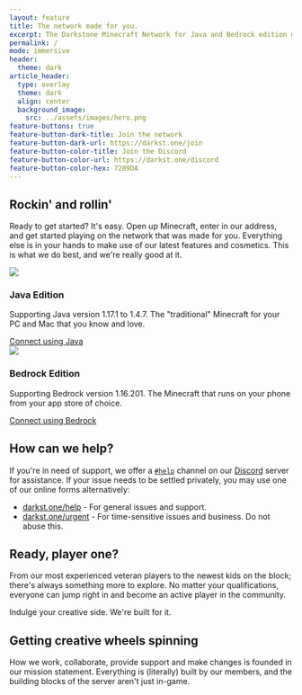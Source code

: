 ```yaml
---
layout: feature
title: The network made for you.
excerpt: The Darkstone Minecraft Network for Java and Bedrock edition masterfully made to satisfy everyone's spontaneously creative side.
permalink: /
mode: immersive
header:
  theme: dark
article_header:
  type: overlay
  theme: dark
  align: center
  background_image:
    src: ../assets/images/hero.png
feature-buttons: true
feature-button-dark-title: Join the network
feature-button-dark-url: https://darkst.one/join
feature-button-color-title: Join the Discord
feature-button-color-url: https://darkst.one/discord
feature-button-color-hex: 7289DA
---
```


## Rockin' and rollin'
Ready to get started? It's easy. Open up Minecraft, enter in our address, and get started playing on the network that was made for you. Everything else is in your hands to make use of our latest features and cosmetics. This is what we do best, and we're really good at it.

<div class="grid-container">
  <div class="grid grid--py-3">
    <div class="cell cell--6">
      <div class="item">
        <div class="item__image">
          <img class="image image--sm" src="{{ site.baseurl }}/assets/images/java.png"/>
        </div>
        <div class="item__content">
          <div class="item__header">
            <h3>Java Edition</h3>
          </div>
          <div class="item__description">
            <p>Supporting Java version 1.17.1 to 1.4.7. The "traditional" Minecraft for your PC and Mac that you know and love.</p>
            <a class="button button--secondary button--rounded button--lg" href="{{ site.baseurl}}/hc/getting-started#joining-on-java">Connect using Java</a>
          </div>
        </div>
      </div>
  </div>
  <div class="cell cell--6">
    <div class="item">
      <div class="item__image">
        <img class="image image--sm" src="{{ site.baseurl }}/assets/images/bedrock.png"/>
      </div>
      <div class="item__content">
        <div class="item__header">
          <h3>Bedrock Edition</h3>
        </div>
        <div class="item__description">
          <p>Supporting Bedrock version 1.16.201. The Minecraft that runs on your phone from your app store of choice.</p>
          <a class="button button--secondary button--rounded button--lg" href="{{ site.baseurl}}/hc/getting-started#joining-on-bedrock">Connect using Bedrock</a>
        </div>
      </div>
    </div>
  </div>
 </div>
</div>

## How can we help?
If you're in need of support, we offer a [`#help`](https://discord.gg/HaJub5my3u) channel on our [Discord](../discord) server for assistance. If your issue needs to be settled privately, you may use one of our online forms alternatively:
* [darkst.one/help](https://darkst.one/help) - For general issues and support.
* [darkst.one/urgent](https://darkst.one/urgent) - For time-sensitive issues and business. Do not abuse this.

## Ready, player one?
From our most experienced veteran players to the newest kids on the block; there's always something more to explore. No matter your qualifications, everyone can jump right in and become an active player in the community.

Indulge your creative side. We're built for it.

## Getting creative wheels spinning
How we work, collaborate, provide support and make changes is founded in our mission statement. Everything is (literally) built by our members, and the building blocks of the server aren't just in-game.
